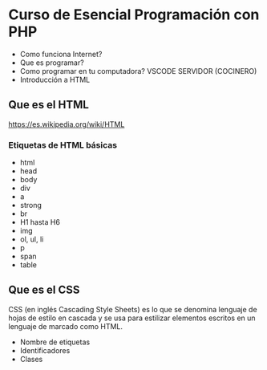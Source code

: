 # Curso de Esencial Programación con PHP

* Como funciona Internet?
* Que es programar?
* Como programar en tu computadora?
  VSCODE
  SERVIDOR (COCINERO)
* Introducción a HTML

## Que es el HTML

https://es.wikipedia.org/wiki/HTML

### Etiquetas de HTML básicas

<head>



</head>

* html
* head
* body
* div
* a
* strong
* br
* H1 hasta H6
* img
* ol, ul, li
* p
* span
* table

## Que es el CSS

CSS (en inglés Cascading Style Sheets) es lo que se denomina lenguaje de hojas de estilo en cascada y se usa para estilizar elementos escritos en un lenguaje de marcado como HTML.

* Nombre de etiquetas
* Identificadores
* Clases